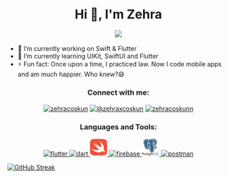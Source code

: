 <h1 align="center">Hi 👋, I'm Zehra</h1>
<p align="center">
<p align="center">
<img width = 120 src="https://github.com/zehraCoskun/zehraCoskun/assets/110024096/57047b03-dd04-4dab-9f49-f4bd2cd21116"/>



- 🔭 I’m currently working on Swift & Flutter
- 🌱 I’m currently learning UIKit, SwiftUI and Flutter
- ⚡ Fun fact:  Once upon a time, I practiced law.
  Now I code mobile apps and am much happier. Who knew?😄
</p>
<h3 align="center">Connect with me:</h3>


<p align="center">
<a href="https://linkedin.com/in/zehracoskun" target="blank"><img align="center" src="https://raw.githubusercontent.com/rahuldkjain/github-profile-readme-generator/master/src/images/icons/Social/linked-in-alt.svg" alt="zehracoskun" height="30" width="40" /></a>
<a href="https://medium.com/@zehraxcoskun" target="blank"><img align="center" src="https://raw.githubusercontent.com/rahuldkjain/github-profile-readme-generator/master/src/images/icons/Social/medium.svg" alt="@zehraxcoskun" height="30" width="40" /></a>
<a href="https://www.hackerrank.com/zehracoskunn" target="blank"><img align="center" src="https://raw.githubusercontent.com/rahuldkjain/github-profile-readme-generator/master/src/images/icons/Social/hackerrank.svg" alt="zehracoskunn" height="30" width="40" /></a>
</p>

<h3 align="center">Languages and Tools:</h3>
<p align="center">  <a href="https://flutter.dev" target="_blank" rel="noreferrer"> <img src="https://www.vectorlogo.zone/logos/flutterio/flutterio-icon.svg" alt="flutter" width="40" height="40"/> </a> <a href="https://dart.dev" target="_blank" rel="noreferrer"> <img src="https://www.vectorlogo.zone/logos/dartlang/dartlang-icon.svg" alt="dart" width="40" height="40"/> </a> </a> <a href="https://developer.apple.com/swift/" target="_blank" rel="noreferrer"> <img src="https://raw.githubusercontent.com/devicons/devicon/master/icons/swift/swift-original.svg" alt="swift" width="40" height="40"/> </a>  <a href="https://firebase.google.com/" target="_blank" rel="noreferrer"> <img src="https://www.vectorlogo.zone/logos/firebase/firebase-icon.svg" alt="firebase" width="40" height="40"/> </a> <a href="https://www.postgresql.org" target="_blank" rel="noreferrer"> <img src="https://raw.githubusercontent.com/devicons/devicon/master/icons/postgresql/postgresql-original-wordmark.svg" alt="postgresql" width="40" height="40"/> </a> <a href="https://postman.com" target="_blank" rel="noreferrer"> <img src="https://www.vectorlogo.zone/logos/getpostman/getpostman-icon.svg" alt="postman" width="40" height="40"/> </p>


[![GitHub Streak](https://streak-stats.demolab.com/?user=zehraCoskun)](https://git.io/streak-stats)
